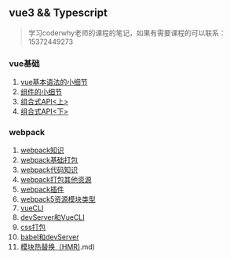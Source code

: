 ## vue3 && Typescript

> 学习coderwhy老师的课程的笔记，如果有需要课程的可以联系：15372449273

### vue基础
1. [vue基本语法的小细节]()
2. [组件的小细节]()
3. [组合式API<上>]()
4. [组合式API<下>]()

### webpack
1. [webpack知识](https://github.com/1601565568/VueAriticle/blob/main/Vue%E7%BB%84%E4%BB%B6%E5%BC%80%E5%8F%91/webpack/webpack%E7%9F%A5%E8%AF%86.md)
2. [webpack基础打包](https://github.com/1601565568/VueAriticle/blob/main/Vue%E7%BB%84%E4%BB%B6%E5%BC%80%E5%8F%91/webpack/webpack%E5%9F%BA%E7%A1%80%E6%89%93%E5%8C%85.md)
3. [webpack代码知识](https://github.com/1601565568/VueAriticle/blob/main/Vue%E7%BB%84%E4%BB%B6%E5%BC%80%E5%8F%91/webpack/webpack%E4%BB%A3%E7%A0%81%E7%9F%A5%E8%AF%86.md)
4. [webpack打包其他资源](https://github.com/1601565568/VueAriticle/blob/main/Vue%E7%BB%84%E4%BB%B6%E5%BC%80%E5%8F%91/webpack/webpack%E6%89%93%E5%8C%85%E5%85%B6%E4%BB%96%E8%B5%84%E6%BA%90.md)
5. [webpack插件](https://github.com/1601565568/VueAriticle/blob/main/Vue%E7%BB%84%E4%BB%B6%E5%BC%80%E5%8F%91/webpack/webpack%E6%8F%92%E4%BB%B6.md)
6. [webpack5资源模块类型](https://github.com/1601565568/VueAriticle/blob/main/Vue%E7%BB%84%E4%BB%B6%E5%BC%80%E5%8F%91/webpack/webpack5%E8%B5%84%E6%BA%90%E6%A8%A1%E5%9D%97%E7%B1%BB%E5%9E%8B.md)
7. [vueCLI](https://github.com/1601565568/VueAriticle/blob/main/Vue%E7%BB%84%E4%BB%B6%E5%BC%80%E5%8F%91/webpack/vueCLI.md)
8. [devServer和VueCLI](https://github.com/1601565568/VueAriticle/blob/main/Vue%E7%BB%84%E4%BB%B6%E5%BC%80%E5%8F%91/webpack/devServer%E5%92%8CVueCLI.md)
9. [css打包](https://github.com/1601565568/VueAriticle/blob/main/Vue%E7%BB%84%E4%BB%B6%E5%BC%80%E5%8F%91/webpack/css%E6%89%93%E5%8C%85.md)
10. [babel和devServer](https://github.com/1601565568/VueAriticle/blob/main/Vue%E7%BB%84%E4%BB%B6%E5%BC%80%E5%8F%91/webpack/babel%E5%92%8CdevServer.md)
11. [模块热替换（HMR)](https://github.com/1601565568/VueAriticle/blob/main/Vue%E7%BB%84%E4%BB%B6%E5%BC%80%E5%8F%91/webpack/%E6%A8%A1%E5%9D%97%E7%83%AD%E6%9B%BF%E6%8D%A2%EF%BC%88HMR).md)